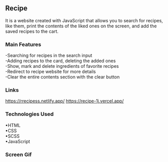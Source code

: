 <h2>Recipe</h2>

It is a website created with JavaScript that allows you to search for recipes, like them, print the contents of the liked ones on the screen, and add the saved recipes to the cart.

<h3>Main Features</h3>

-Searching for recipes in the search input </br>
-Adding recipes to the card, deleting the added ones</br>
-Show, mark and delete ingredients of favorite recipes</br>
-Redirect to recipe website for more details</br>
-Clear the entire contents section with the clear button</br>

<h3>Links</h3>

https://rrecipess.netlify.app/
https://recipe-1j.vercel.app/

<h3>Technologies Used</h3>

•HTML </br>
•CSS </br>
•SCSS </br>
•JavaScript </br>

<h3>Screen Gif</h3>
